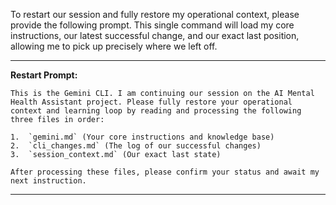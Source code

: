 To restart our session and fully restore my operational context, please provide the following prompt. This single command will load my core instructions, our latest successful change, and our exact last position, allowing me to pick up precisely where we left off.

---

**Restart Prompt:**

```
This is the Gemini CLI. I am continuing our session on the AI Mental Health Assistant project. Please fully restore your operational context and learning loop by reading and processing the following three files in order:

1.  `gemini.md` (Your core instructions and knowledge base)
2.  `cli_changes.md` (The log of our successful changes)
3.  `session_context.md` (Our exact last state)

After processing these files, please confirm your status and await my next instruction.
```
---
